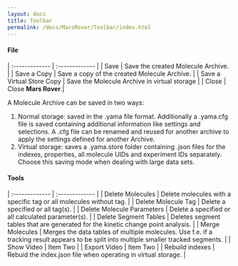 ```yaml
---
layout: docs
title: Toolbar
permalink: /docs/MarsRover/Toolbar/index.html
---
```


#### File

| :------------- | :------------- |
| Save       | Save the created Molecule Archive.      |
| Save a Copy       | Save a copy of the created Molecule Archive.       |
| Save a Virtual Store Copy       | Save the Molecule Archive in virtual storage       |
| Close      | Close **Mars Rover**.|

A Molecule Archive can be saved in two ways:
1. Normal storage: saved in the .yama file format. Additionally a .yama.cfg file is saved containing additional information like settings and selections. A .cfg file can be renamed and reused for another archive to apply the settings defined for another Archive.
2. Virtual storage: saves a .yama.store folder containing .json files for the indexes, properties, all molecule UIDs and experiment IDs separately. Choose this saving mode when dealing with large data sets.


#### Tools

| :------------- | :------------- |
| Delete Molecules      | Delete molecules with a specific tag or all molecules without tag.     |
| Delete Molecule Tag       | Delete a specified or all tag(s).       |
| Delete Molecule Parameters       |  Delete a specified or all calculated parameter(s).      |
| Delete Segment Tables       | Deletes segment tables that are generated for the kinetic change point analysis.       |
| Merge Molecules       | Merges the data tables of multiple molecules. Use f.e. if a tracking result appears to be split into multiple smaller tracked segments.       |
| Show Video      | Item Two       |
| Export Video      | Item Two       |
| Rebuild indexes      | Rebuid the index.json file when operating in virtual storage.        |
